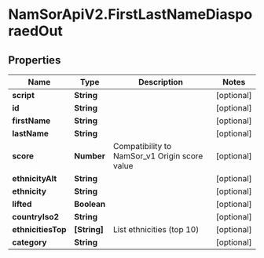 # NamSorApiV2.FirstLastNameDiasporaedOut

## Properties
Name | Type | Description | Notes
------------ | ------------- | ------------- | -------------
**script** | **String** |  | [optional] 
**id** | **String** |  | [optional] 
**firstName** | **String** |  | [optional] 
**lastName** | **String** |  | [optional] 
**score** | **Number** | Compatibility to NamSor_v1 Origin score value | [optional] 
**ethnicityAlt** | **String** |  | [optional] 
**ethnicity** | **String** |  | [optional] 
**lifted** | **Boolean** |  | [optional] 
**countryIso2** | **String** |  | [optional] 
**ethnicitiesTop** | **[String]** | List ethnicities (top 10) | [optional] 
**category** | **String** |  | [optional] 


